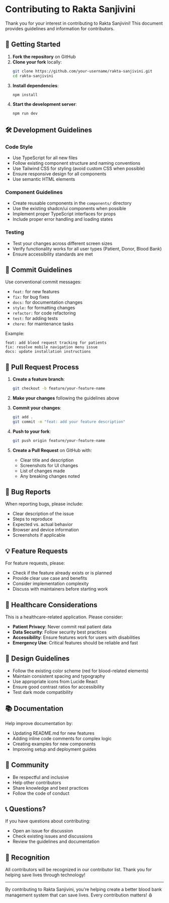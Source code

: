 # Contributing to Rakta Sanjivini

Thank you for your interest in contributing to Rakta Sanjivini! This document provides guidelines and information for contributors.

## 🚀 Getting Started

1. **Fork the repository** on GitHub
2. **Clone your fork** locally:
   ```bash
   git clone https://github.com/your-username/rakta-sanjivini.git
   cd rakta-sanjivini
   ```
3. **Install dependencies**:
   ```bash
   npm install
   ```
4. **Start the development server**:
   ```bash
   npm run dev
   ```

## 🛠️ Development Guidelines

### Code Style
- Use TypeScript for all new files
- Follow existing component structure and naming conventions
- Use Tailwind CSS for styling (avoid custom CSS when possible)
- Ensure responsive design for all components
- Use semantic HTML elements

### Component Guidelines
- Create reusable components in the `components/` directory
- Use the existing shadcn/ui components when possible
- Implement proper TypeScript interfaces for props
- Include proper error handling and loading states

### Testing
- Test your changes across different screen sizes
- Verify functionality works for all user types (Patient, Donor, Blood Bank)
- Ensure accessibility standards are met

## 📝 Commit Guidelines

Use conventional commit messages:
- `feat:` for new features
- `fix:` for bug fixes
- `docs:` for documentation changes
- `style:` for formatting changes
- `refactor:` for code refactoring
- `test:` for adding tests
- `chore:` for maintenance tasks

Example:
```
feat: add blood request tracking for patients
fix: resolve mobile navigation menu issue
docs: update installation instructions
```

## 🔄 Pull Request Process

1. **Create a feature branch**:
   ```bash
   git checkout -b feature/your-feature-name
   ```

2. **Make your changes** following the guidelines above

3. **Commit your changes**:
   ```bash
   git add .
   git commit -m "feat: add your feature description"
   ```

4. **Push to your fork**:
   ```bash
   git push origin feature/your-feature-name
   ```

5. **Create a Pull Request** on GitHub with:
   - Clear title and description
   - Screenshots for UI changes
   - List of changes made
   - Any breaking changes noted

## 🐛 Bug Reports

When reporting bugs, please include:
- Clear description of the issue
- Steps to reproduce
- Expected vs. actual behavior
- Browser and device information
- Screenshots if applicable

## 💡 Feature Requests

For feature requests, please:
- Check if the feature already exists or is planned
- Provide clear use case and benefits
- Consider implementation complexity
- Discuss with maintainers before starting work

## 🏥 Healthcare Considerations

This is a healthcare-related application. Please consider:
- **Patient Privacy**: Never commit real patient data
- **Data Security**: Follow security best practices
- **Accessibility**: Ensure features work for users with disabilities
- **Emergency Use**: Critical features should be reliable and fast

## 🎨 Design Guidelines

- Follow the existing color scheme (red for blood-related elements)
- Maintain consistent spacing and typography
- Use appropriate icons from Lucide React
- Ensure good contrast ratios for accessibility
- Test dark mode compatibility

## 📚 Documentation

Help improve documentation by:
- Updating README.md for new features
- Adding inline code comments for complex logic
- Creating examples for new components
- Improving setup and deployment guides

## 🤝 Community

- Be respectful and inclusive
- Help other contributors
- Share knowledge and best practices
- Follow the code of conduct

## 📞 Questions?

If you have questions about contributing:
- Open an issue for discussion
- Check existing issues and discussions
- Review the guidelines and documentation

## 🙏 Recognition

All contributors will be recognized in our contributor list. Thank you for helping save lives through technology!

---

By contributing to Rakta Sanjivini, you're helping create a better blood bank management system that can save lives. Every contribution matters! 🩸